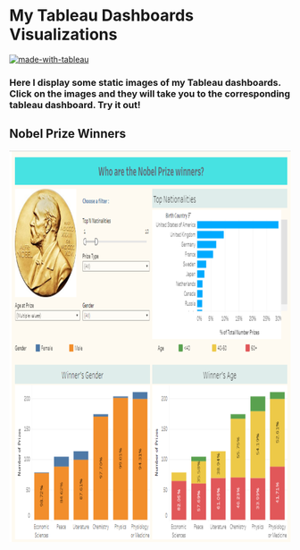 # My Tableau Dashboards Visualizations
[![made-with-tableau](https://img.shields.io/badge/Made%20with-Tableau-lightblue.svg)](https://www.tableau.com/)


### Here I display some static images of my Tableau dashboards.  Click on the images and they will take you to the corresponding tableau dashboard. Try it out! ###

## Nobel Prize Winners
<a href="https://public.tableau.com/app/profile/kate1758/viz/Nobel_prizes/WhoareNobelPrizewinners"><img src='images/Nobel-prize-winners.png' height = 700>

